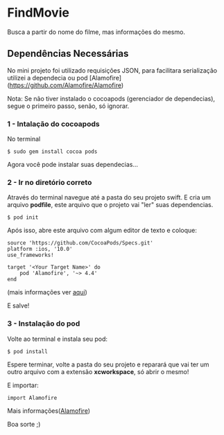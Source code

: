 # FindMovie
Busca a partir do nome do filme, mas informações do mesmo.

## Dependências Necessárias
No mini projeto foi utilizado requisições JSON, para facilitara serialização utilizei a dependecia ou pod [Alamofire] (https://github.com/Alamofire/Alamofire)

Nota: Se não tiver instalado o cocoapods (gerenciador de dependecias), segue o primeiro passo, senão, só ignorar.

### 1 - Intalação do cocoapods

No terminal
```
$ sudo gem install cocoa pods
```

Agora você pode instalar suas dependecias...

### 2 - Ir no diretório correto
Através do terminal navegue até a pasta do seu projeto swift.
E cria um arquivo **podfile**, este arquivo que o projeto vai "ler" suas dependencias.

```
$ pod init
```

Após isso, abre este arquivo com algum editor de texto e coloque:

```
source 'https://github.com/CocoaPods/Specs.git'
platform :ios, '10.0'
use_frameworks!

target '<Your Target Name>' do
    pod 'Alamofire', '~> 4.4'
end
```
(mais informações ver [aqui](https://github.com/Alamofire/Alamofire))

E salve!

### 3 - Instalação do pod
Volte ao terminal e instala seu pod:

```
$ pod install
```

Espere terminar, volte a pasta do seu projeto e reparará que vai ter um outro arquivo com a extensão **xcworkspace**, só abrir o mesmo!

E importar:

```
import Alamofire
```
Mais informações([Alamofire](https://github.com/Alamofire/Alamofire))

Boa sorte ;)
